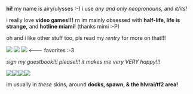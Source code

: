 <html>
  <body>
    <p><strong>hi!</strong> my name is airy/ulysses :-) i use <em>any and only neopronouns,</em> and <em>it/its!</em> </p>
    <p>i really love <strong>video games!!!</strong> rn im mainly obsessed with <strong>half-life, life is strange,</strong> and <strong>hotline miami!</strong> (thanks mimi :-P)</p>
    <p>oh and i like other stuff too, pls read my <em>rentry</em> for more on that!!!</p>
    <p><img src="https://i.imgur.com/z6NVmrq.gif"> <img src="https://i.imgur.com/Y0f9763.png"> <img src="https://i.imgur.com/RkR5f0P.png"> <--- favorites :-3 </p>
    <p> <em>sign my guestbook!!! please!!! it makes me very VERY happy!!!</em> </p>
    <p><img src="https://64.media.tumblr.com/757290ed6c52943b6f7088d0c80401dc/171d2e9e05082543-f2/s250x400/0e9f1e286f9dd90476712007903d9e11dfa8b965.gifv"><img src="https://64.media.tumblr.com/8bf3f53b26bb01d6874b5b8b03d6b0c0/171d2e9e05082543-79/s250x400/b31b9d334452bb985cd57163eb95932f290b5e17.gifv"><img src="https://64.media.tumblr.com/4c7d7032d427ca315ba90c07567cefdb/2b80d83d0c3ad8f4-73/s250x400/b523ef21c5c82c13f6a722daab72757f63f972e4.gifv"><img src="https://64.media.tumblr.com/a83fe3afa0a794b353be674a5a5650a2/171d2e9e05082543-5a/s250x400/3210e7e797eb2d940b8080a56db24cf66efe1d81.gifv"></p>
    <p>im usually in <em>these</em> skins, around <strong>docks, spawn, & the hlvrai/tf2 area!</strong></p>
   
  </body>
</html>
